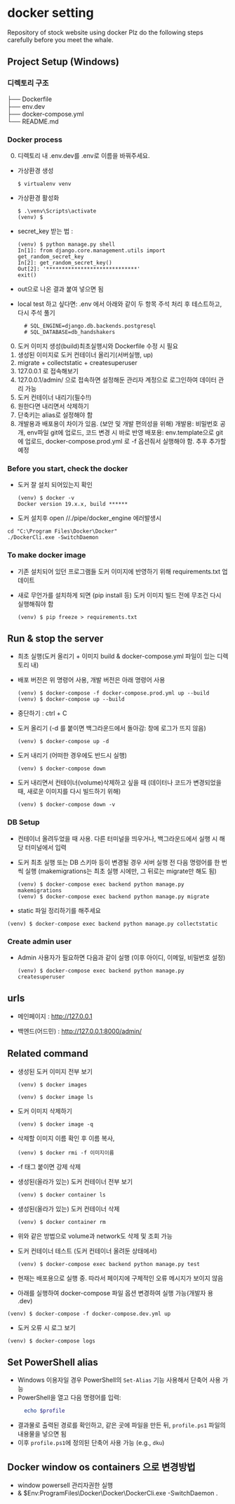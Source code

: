 # docker setting
Repository of stock website using docker
Plz do the following steps carefully before you meet the whale.

## Project Setup (Windows)

### 디렉토리 구조
├── Dockerfile \
├── env.dev \
├── docker-compose.yml \
└── README.md

### Docker process

0. 디렉토리 내 .env.dev를 .env로 이름을 바꿔주세요.

- 가상환경 생성

  ```shell
  $ virtualenv venv
  ```

- 가상환경 활성화

  ```shell
  $ .\venv\Scripts\activate
  (venv) $
  ```

- secret_key 받는 법 :

  ```shell
  (venv) $ python manage.py shell
  In[1]: from django.core.management.utils import get_random_secret_key
  In[2]: get_random_secret_key()
  Out[2]: '*****************************'
  exit()
  ```
- out으로 나온 결과 붙여 넣으면 됨

- local test 하고 싶다면: .env 에서 아래와 같이 두 항목 주석 처리 후 테스트하고, 다시 주석 풀기
  ```shell
	# SQL_ENGINE=django.db.backends.postgresql
	# SQL_DATABASE=db_handshakers
  ```

0. 도커 이미지 생성(build)최초실행시와 Dockerfile 수정 시 필요
1. 생성된 이미지로 도커 컨테이너 올리기(서버실행, up)
2. migrate + collectstatic + createsuperuser
3. 127.0.0.1 로 접속해보기
4. 127.0.0.1/admin/ 으로 접속하면 설정해둔 관리자 계정으로 로그인하여 데이터 관리 가능
5. 도커 컨테이너 내리기(필수!!)
6. 원한다면 내리면서 삭제하기
7. 단축키는 alias로 설정해야 함
8. 개발용과 배포용이 차이가 있음. (보안 및 개발 편의성을 위해)
	개발용: 비밀번호 공개, env파일 git에 업로드, 코드 변경 시 바로 반영
	배포용: env.template으로 git에 업로드, docker-compose.prod.yml 로  -f 옵션줘서 실행해야 함. 추후 추가할 예정

### Before you start, check the docker

- 도커 잘 설치 되어있는지 확인

  ```shell
  (venv) $ docker -v
  Docker version 19.x.x, build ******
  ```
 - 도커 설치후 open //./pipe/docker_engine 에러발생시
  ```window power shell
 cd "C:\Program Files\Docker\Docker"
 ./DockerCli.exe -SwitchDaemon
  ```

### To make docker image

- 기존 설치되어 있던 프로그램들 도커 이미지에 반영하기 위해 requirements.txt 업데이트

- 새로 무언가를 설치하게 되면 (pip install 등) 도커 이미지 빌드 전에 무조건 다시 실행해줘야 함

  ```shell
  (venv) $ pip freeze > requirements.txt
  ```
## Run & stop the server

- 최초 실행(도커 올리기 + 이미지 build & docker-compose.yml 파일이 있는 디렉토리 내)
- 배포 버전은 위 명령어 사용, 개발 버전은 아래 명령어 사용
  ```shell
  (venv) $ docker-compose -f docker-compose.prod.yml up --build
  (venv) $ docker-compose up --build
  ```

- 중단하기 : ctrl + C

- 도커 올리기 (-d 를 붙이면 백그라운드에서 돌아감: 창에 로그가 뜨지 않음)

  ```shell
  (venv) $ docker-compose up -d
   ```

- 도커 내리기 (어떠한 경우에도 반드시 실행)

  ```shell
  (venv) $ docker-compose down
  ```

- 도커 내리면서 컨테이너(volume)삭제하고 싶을 때 (데이터나 코드가 변경되었을 때, 새로운 이미지를 다시 빌드하기 위해)

  ```shell
  (venv) $ docker-compose down -v
  ```

### DB Setup

- 컨테이너 올려두었을 때 사용. 다른 터미널을 띄우거나, 백그라운드에서 실행 시 해당 터미널에서 입력

- 도커 최초 실행 또는 DB 스키마 등이 변경될 경우 서버 실행 전 다음 명령어를 한 번씩 실행 (makemigrations는 최초 실행 시에만, 그 뒤로는 migrate만 해도 됨)

  ```shell
  (venv) $ docker-compose exec backend python manage.py makemigrations
  (venv) $ docker-compose exec backend python manage.py migrate
  ```

 - static 파일 정리하기를 해주세요

  ```shell
  (venv) $ docker-compose exec backend python manage.py collectstatic
  ```


### Create admin user

- Admin 사용자가 필요하면 다음과 같이 실행 (이후 아이디, 이메일, 비밀번호 설정)

  ```shell
  (venv) $ docker-compose exec backend python manage.py createsuperuser
  ```

## urls

- 메인페이지 : http://127.0.0.1

- 백엔드(어드민) : http://127.0.0.1:8000/admin/

## Related command

- 생성된 도커 이미지 전부 보기

  ```shell
  (venv) $ docker images
  ```

  ```shell
  (venv) $ docker image ls
  ```

- 도커 이미지 삭제하기

  ```shell
  (venv) $ docker image -q
  ```

- 삭제할 이미지 이름 확인 후 이름 복사,
  
  ```shell
  (venv) $ docker rmi -f 이미지이름
  ```
- -f 태그 붙이면 강제 삭제

- 생성된(올라가 있는) 도커 컨테이너 전부 보기

  ```shell
  (venv) $ docker container ls
  ```

- 생성된(올라가 있는) 도커 컨테이너 삭제
  ```shell
  (venv) $ docker container rm
  ```

- 위와 같은 방법으로 volume과 network도 삭제 및 조회 가능

- 도커 컨테이너 테스트 (도커 컨테이너 올려둔 상태에서)

  ```shell
  (venv) $ docker-compose exec backend python manage.py test
  ```

 - 현재는 배포용으로 실행 중. 따라서 페이지에 구체적인 오류 메시지가 보이지 않음

 - 아래를 실행하여 docker-compose 파일 옵션 변경하여 실행 가능(개발자 용 .dev)

  ```shell
  (venv) $ docker-compose -f docker-compose.dev.yml up
  ```

 - 도커 오류 시 로그 보기

  ```shell
  (venv) $ docker-compose logs
  ```

## Set PowerShell alias

- Windows 이용자일 경우 PowerShell의 `Set-Alias` 기능 사용해서 단축어 사용 가능
- PowerShell을 열고 다음 명령어를 입력:
  ```powershell
    echo $profile
  ```
- 결과물로 출력된 경로를 확인하고, 같은 곳에 파일을 만든 뒤, `profile.ps1` 파일의 내용물을 넣으면 됨
- 이후 `profile.ps1`에 정의된 단축어 사용 가능 (e.g., `dku`)

## Docker window os containers 으로 변경방법
 - window powersell 관리자권한 실행
 - & $Env:ProgramFiles\Docker\Docker\DockerCli.exe -SwitchDaemon .
